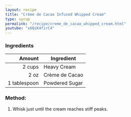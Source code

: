 ```yaml
---
layout: recipe
title: "Crème de Cacao Infused Whipped Cream"
type: syrup
permalink: "/recipe/creme_de_cacao_whipped_cream.html"
youtube: "x6QiK4firC4"
---
```


### Ingredients

| Amount       | Ingredient       |
| -----------: | ---------------- |
|       2 cups | Heavy Cream      |
|         2 oz | Crème de Cacao |
| 1 tablespoon | Powdered Sugar   |

### Method:

1. Whisk just until the cream reaches stiff peaks.
